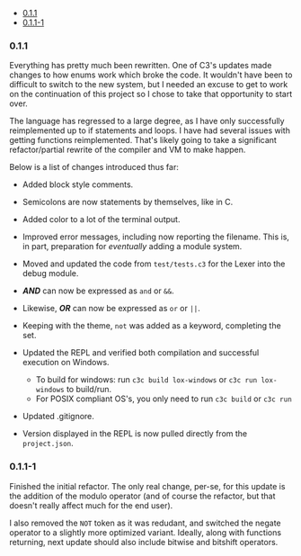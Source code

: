 - [0.1.1](#011)
- [0.1.1-1](#011-1)

### 0.1.1

Everything has pretty much been rewritten. One of C3's updates made changes to how enums work which broke
the code. It wouldn't have been to difficult to switch to the new system, but I needed an excuse to get to
work on the continuation of this project so I chose to take that opportunity to start over.

The language has regressed to a large degree, as I have only successfully reimplemented up to if statements
and loops. I have had several issues with getting functions reimplemented. That's likely going to take
a significant refactor/partial rewrite of the compiler and VM to make happen.

Below is a list of changes introduced thus far:

- Added block style comments.
- Semicolons are now statements by themselves, like in C.
- Added color to a lot of the terminal output.
- Improved error messages, including now reporting the filename.
This is, in part, preparation for *eventually* adding a module system.

- Moved and updated the code from `test/tests.c3` for the Lexer into the debug module.
- ***AND*** can now be expressed as `and` or `&&`.
- Likewise, ***OR*** can now be expressed as `or` or `||`.
- Keeping with the theme, `not` was added as a keyword, completing the set.
- Updated the REPL and verified both compilation and successful execution on Windows.
    - To build for windows: run `c3c build lox-windows` or `c3c run lox-windows` to build/run.
    - For POSIX compliant OS's, you only need to run `c3c build` or `c3c run`
- Updated .gitignore.
- Version displayed in the REPL is now pulled directly from the `project.json`.

### 0.1.1-1

Finished the initial refactor. The only real change, per-se, for this update is the addition
of the modulo operator (and of course the refactor, but that doesn't really affect much for
the end user).

I also removed the `NOT` token as it was redudant, and switched the negate operator to
a slightly more optimized variant. Ideally, along with functions returning, next update should
also include bitwise and bitshift operators.